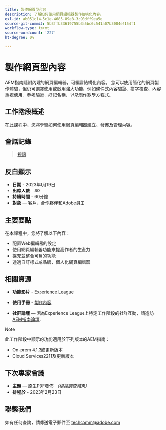 ```yaml
---
title: 製作網頁型內容
description: 了解如何使用網頁編輯器製作結構化內容。
exl-id: ab051c14-5c1e-4685-89e8-3c90dff9ea5e
source-git-commit: 5b3ffb33619755b3a5bc6c541a07b3084e9154f1
workflow-type: tm+mt
source-wordcount: '227'
ht-degree: 0%

---
```


# 製作網頁型內容

AEM指南隨附內建的網頁編輯器，可編寫結構化內容。 您可以使用簡化的網頁製作體驗，但仍可選擇使用或啟用強大功能，例如條件式內容驗證、拼字檢查、內容重複使用、參考驗證、好記名稱，以及製作數學方程式。

## 工作階段概述

在此課程中，您將學習如何使用網頁編輯器建立、發佈及管理內容。

## 會話記錄

>[視訊](https://video.tv.adobe.com/v/3414171/dita-authoring-ccms-web-author?quality=12&learn=on)

## 反白顯示

- **日期** - 2023年1月19日
- **出席人數** - 89
- **持續時間** - 60分鐘
- **對象**  — 客戶、合作夥伴和Adobe員工

## 主要要點

在本課程中，您將了解以下內容：
- 配置Web編輯器的設定
- 使用網頁編輯器功能來提高作者的生產力
- 擴充並整合可用的功能
- 透過自訂樣式或品牌，個人化網頁編輯器

## 相關資源

- **功能影片** -  [Experience League](https://experienceleague.adobe.com/docs/experience-manager-guides-learn/videos/advanced-user-guide/overview.html?lang=en)

- **使用手冊** - [製作內容](https://help.adobe.com/en_US/xml-documentation-for-adobe-experience-manager/index.html#t=DXML-master-map/authoring-content.html)

- **社群論壇**  — 若為Experience League上特定工作階段的社群互動，請造訪  [AEM指南論壇](https://experienceleaguecommunities.adobe.com/t5/experience-manager-guides/bd-p/xml-documentation-discussions).

>[!NOTE]
>
> 此工作階段中顯示的功能適用於下列版本的AEM指南：
> - On-prem 4.1.3或更新版本
> - Cloud Services2211及更新版本


## 下次專家會議

- **主題**  — 原生PDF發佈 *（根據調查結果）*
- **排程於** - 2023年2月23日

## 聯繫我們

如有任何查詢，請傳送電子郵件至 <techcomm@adobe.com>
